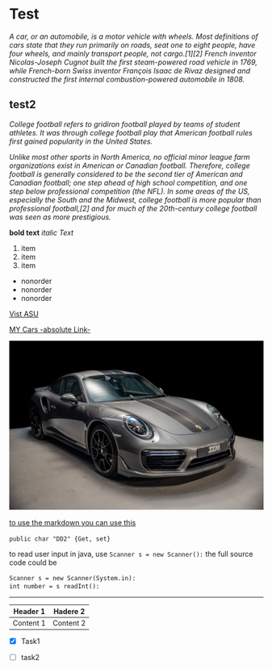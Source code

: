 # Test
_A car, or an automobile, is a motor vehicle with wheels. Most definitions of cars state that they run primarily on roads, seat one to eight people, have four wheels, and mainly transport people, not cargo.[1][2] French inventor Nicolas-Joseph Cugnot built the first steam-powered road vehicle in 1769, while French-born Swiss inventor François Isaac de Rivaz designed and constructed the first internal combustion-powered automobile in 1808._

## test2

*College football refers to gridiron football played by teams of student athletes. It was through college football play that American football rules first gained popularity in the United States.*

*Unlike most other sports in North America, no official minor league farm organizations exist in American or Canadian football. Therefore, college football is generally considered to be the second tier of American and Canadian football; one step ahead of high school competition, and one step below professional competition (the NFL). In some areas of the US, especially the South and the Midwest, college football is more popular than professional football,[2] and for much of the 20th-century college football was seen as more prestigious.*


**bold text**
_italic Text_

1. item
2. item
3. item

- nonorder
- nonorder
- nonorder 

[Vist ASU](https://www.asu.edu.jo/en/Pages/default.aspx)

[MY Cars -absolute Link-](https://hips.hearstapps.com/hmg-prod/images/pcna22-0942-fine-1661449198.jpg?crop=0.644xw:0.483xh;0.123xw,0.298xh&resize=1200:*)

![My Secound Car -Direct Link-](ahmad.jpg)

[to use the markdown you can use this](https://stackedit.io/app#)

`public char "DD2" {Get, set}`

to read user input in java, use `Scanner s = new Scanner():`
the full source code could be  

    Scanner s = new Scanner(System.in):
    int number = s readInt():


---

| Header 1 | Hadere 2 |
|----------|----------|
| Content 1| Content 2|

- [x] Task1
- [ ] task2
  
